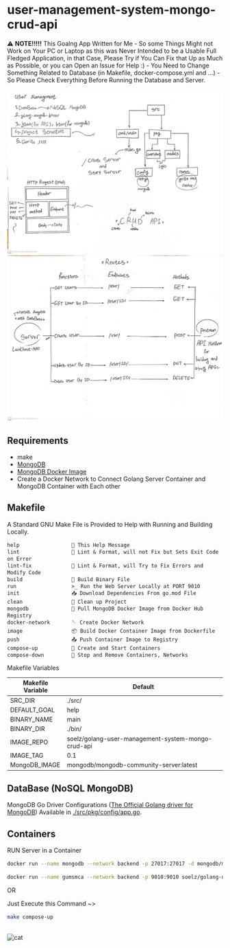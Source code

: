 # user-management-system-mongo-crud-api

⚠️ **NOTE!!!!!** This Goalng App Written for Me - So some Things Might not Work on Your PC or Laptop as this was Never Intended to be a Usable Full Fledged Application, in that Case, Please Try if You Can Fix that Up as Much as Possible, or you can Open an Issue for Help :) - You Need to Change Something Related to Database (in Makefile, docker-compose.yml and ...) - So Please Check Everything Before Running the Database and Server.

<img src="diagram0.jpg" width="850px">
<img src="diagram1.jpg" width="850px">

## Requirements

- make
- [MongoDB](https://www.mongodb.com/)
- [MongoDB Docker Image](https://hub.docker.com/r/mongodb/mongodb-community-server)
- Create a Docker Network to Connect Golang Server Container and MongoDB Container with Each other

## Makefile

A Standard GNU Make File is Provided to Help with Running and Building Locally.

```text
help                 💬 This Help Message
lint                 🔎 Lint & Format, will not Fix but Sets Exit Code on Error
lint-fix             📜 Lint & Format, will Try to Fix Errors and Modify Code
build                🔨 Build Binary File
run                  >_ Run the Web Server Locally at PORT 9010
init                 📥 Download Dependencies From go.mod File
clean                🧹 Clean up Project
mongodb              🌱 Pull MongoDB Docker Image from Docker Hub Registry
docker-network       🪡 Create Docker Network
image                📦 Build Docker Container Image from Dockerfile
push                 📤 Push Container Image to Registry
compose-up           🧷 Create and Start Containers
compose-down         🧼 Stop and Remove Containers, Networks
```

Makefile Variables

| Makefile Variable | Default                                            |
| ----------------- | -------------------------------------------------- |
| SRC_DIR           | ./src/                                             |
| DEFAULT_GOAL      | help                                               |
| BINARY_NAME       | main                                               |
| BINARY_DIR        | ./bin/                                             |
| IMAGE_REPO        | soelz/golang-user-management-system-mongo-crud-api |
| IMAGE_TAG         | 0.1                                                |
| MongoDB_IMAGE     | mongodb/mongodb-community-server:latest            |

## DataBase (NoSQL MongoDB)

MongoDB Go Driver Configurations ([The Official Golang driver for MongoDB](https://github.com/mongodb/mongo-go-driver)) Available in [./src/pkg/config/app.go](src/pkg/config/app.go).

## Containers

RUN Server in a Container

```bash
docker run --name mongodb --network backend -p 27017:27017 -d mongodb/mongodb-community-server:latest
```

```bash
docker run --name gumsmca --network backend -p 9010:9010 soelz/golang-user-management-system-mongo-crud-api:0.1
```

OR

Just Execute this Command ~>

```bash
make compose-up
```

<br>![cat](https://github-production-user-asset-6210df.s3.amazonaws.com/62666332/253642655-0438a9e1-d47d-4570-873c-5ddd59f46e9e.svg)</br>
